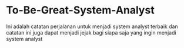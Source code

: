 # To-Be-Great-System-Analyst
Ini adalah catatan perjalanan untuk menjadi system analyst terbaik
dan catatan ini juga dapat menjadi jejak bagi siapa saja yang ingin menjadi system analyst
